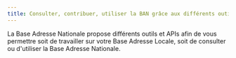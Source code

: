 ```yaml
---
title: Consulter, contribuer, utiliser la BAN grâce aux différents outils.
---
```


La Base Adresse Nationale propose différents outils et APIs afin de vous permettre soit de travailler sur votre Base Adresse Locale, soit de consulter ou d'utiliser la Base Adresse Nationale.
